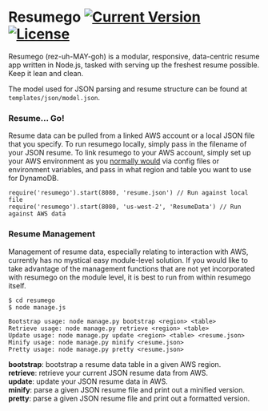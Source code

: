 # Resumego [![Current Version](https://img.shields.io/npm/v/resumego.svg?style=flat-square)](https://www.npmjs.com/package/resumego) [![License](http://img.shields.io/badge/license-GPLv3-brightgreen.svg?style=flat-square)]()

Resumego (rez-uh-MAY-goh) is a modular, responsive, data-centric resume app written in Node.js, tasked with serving up the freshest resume possible. Keep it lean and clean.

The model used for JSON parsing and resume structure can be found at `templates/json/model.json`.

### Resume... Go!

Resume data can be pulled from a linked AWS account or a local JSON file that you specify.  To run resumego locally, simply pass in the filename of your JSON resume.  To link resumego to your AWS account, simply set up your AWS environment as you [normally would](https://aws.amazon.com/sdk-for-node-js/#Get_Started_Fast) via config files or environment variables, and pass in what region and table you want to use for DynamoDB.
```
require('resumego').start(8080, 'resume.json') // Run against local file
require('resumego').start(8080, 'us-west-2', 'ResumeData') // Run against AWS data
```

### Resume Management

Management of resume data, especially relating to interaction with AWS, currently has no mystical easy module-level solution.  If you would like to take advantage of the management functions that are not yet incorporated with resumego on the module level, it is best to run from within resumego itself.
```
$ cd resumego
$ node manage.js

Bootstrap usage: node manage.py bootstrap <region> <table>
Retrieve usage: node manage.py retrieve <region> <table>
Update usage: node manage.py update <region> <table> <resume.json>
Minify usage: node manage.py minify <resume.json>
Pretty usage: node manage.py pretty <resume.json>
```

**bootstrap**: bootstrap a resume data table in a given AWS region.  
**retrieve**: retrieve your current JSON resume data from AWS.  
**update**: update your JSON resume data in AWS.  
**minify**: parse a given JSON resume file and print out a minified version.  
**pretty**: parse a given JSON resume file and print out a formatted version.  